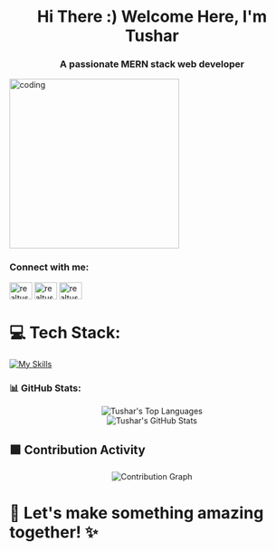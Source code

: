 <h1 align="center">Hi There :) Welcome Here, I'm Tushar</h1>
 <h3 align="center">A passionate MERN stack web developer</h3>

<img align="center" alt="coding" width="300" height="300" src="https://media1.giphy.com/media/v1.Y2lkPTc5MGI3NjExb2wwc3I3aGExcXpwdWI2NHBvcmtzZnpmemV3aXd5bnE4eGVuNDVzMyZlcD12MV9pbnRlcm5hbF9naWZfYnlfaWQmY3Q9Zw/OumCa12QC9CIvBe2c1/giphy.gif">


 <h3 align="left">Connect with me:</h3>
<p align="left">
<a href="https://twitter.com/realtushartyagi" target="blank"><img align="center" src="https://raw.githubusercontent.com/rahuldkjain/github-profile-readme-generator/master/src/images/icons/Social/twitter.svg" alt="realtushartyagi" height="30" width="40" /></a>
<a href="https://linkedin.com/in/realtushartyagi" target="blank"><img align="center" src="https://raw.githubusercontent.com/rahuldkjain/github-profile-readme-generator/master/src/images/icons/Social/linked-in-alt.svg" alt="realtushartyagi" height="30" width="40" /></a>
<a href="https://instagram.com/realtushartyagi" target="blank"><img align="center" src="https://raw.githubusercontent.com/rahuldkjain/github-profile-readme-generator/master/src/images/icons/Social/instagram.svg" alt="realtushartyagi" height="30" width="40" /></a>
</p>


# 💻 Tech Stack:  
[![My Skills](https://skillicons.dev/icons?i=c,cpp,html,css,tailwind,bootstrap,javascript,typescript,nodejs,react,redux,nextjs,express,flask,postgres,mysql,mongodb,firebase,docker,figma,threejs,socketio,python,postman,ux)](https://skillicons.dev)

### 📊 **GitHub Stats:**

<div align="center">
  <img src="https://github-readme-stats.vercel.app/api/top-langs/?username=realtushartyagi&layout=compact&theme=radical&hide_border=true" alt="Tushar's Top Languages" />
</div>

<div align="center">
  <img src="https://github-readme-stats.vercel.app/api?username=realtushartyagi&show_icons=true&theme=radical&hide_border=true&count_private=true&include_all_commits=true" alt="Tushar's GitHub Stats" />
</div>



## 🟩 Contribution Activity

<p align="center">
  <!-- Custom Contribution Bar (15 squares, latest on the right) -->
  <img src="https://github-readme-activity-graph.vercel.app/graph?username=realtushartyagi&theme=react-dark&hide_border=true&area=true" alt="Contribution Graph" />
</p>

# 🚀 Let's make something amazing together! ✨

